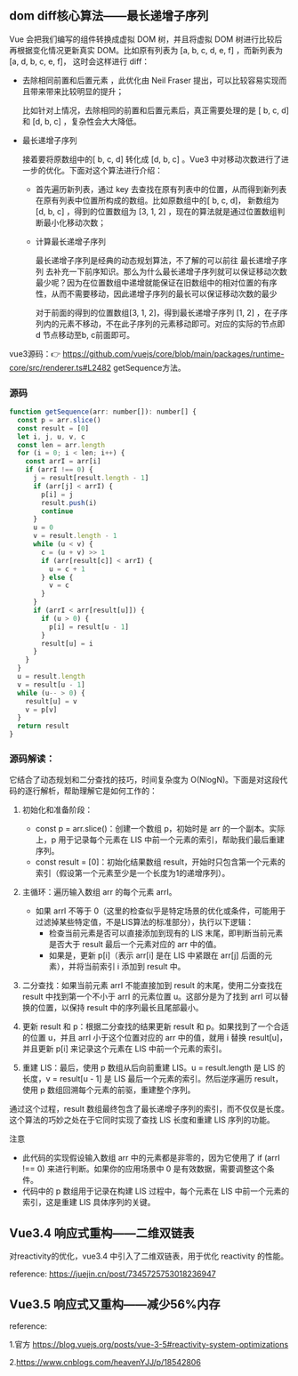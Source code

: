 ## dom diff核心算法——最长递增子序列


 Vue 会把我们编写的组件转换成虚拟 DOM 树，并且将虚拟 DOM 树进行比较后再根据变化情况更新真实 DOM。比如原有列表为 [a, b, c, d, e, f] ，而新列表为 [a, d, b, c, e, f]， 这时会这样进行 diff：

- 去除相同前置和后置元素 ，此优化由 Neil Fraser 提出，可以比较容易实现而且带来带来比较明显的提升；

  比如针对上情况，去除相同的前置和后置元素后，真正需要处理的是 [ b, c, d] 和 [d, b, c] ，复杂性会大大降低。



- 最长递增子序列

  接着要将原数组中的[ b, c, d] 转化成 [d, b, c] 。Vue3 中对移动次数进行了进一步的优化。下面对这个算法进行介绍：

  - 首先遍历新列表，通过 key 去查找在原有列表中的位置，从而得到新列表在原有列表中位置所构成的数组。比如原数组中的[ b, c, d]， 新数组为 [d, b, c] ，得到的位置数组为 [3, 1, 2] ，现在的算法就是通过位置数组判断最小化移动次数；

  - 计算最长递增子序列

    最长递增子序列是经典的动态规划算法，不了解的可以前往 最长递增子序列 去补充一下前序知识。那么为什么最长递增子序列就可以保证移动次数最少呢？因为在位置数组中递增就能保证在旧数组中的相对位置的有序性，从而不需要移动，因此递增子序列的最长可以保证移动次数的最少

    对于前面的得到的位置数组[3, 1, 2]，得到最长递增子序列 [1, 2] ，在子序列内的元素不移动，不在此子序列的元素移动即可。对应的实际的节点即 d 节点移动至b, c前面即可。

vue3源码：👉 https://github.com/vuejs/core/blob/main/packages/runtime-core/src/renderer.ts#L2482 getSequence方法。

### 源码
```js
function getSequence(arr: number[]): number[] {
  const p = arr.slice()
  const result = [0]
  let i, j, u, v, c
  const len = arr.length
  for (i = 0; i < len; i++) {
    const arrI = arr[i]
    if (arrI !== 0) {
      j = result[result.length - 1]
      if (arr[j] < arrI) {
        p[i] = j
        result.push(i)
        continue
      }
      u = 0
      v = result.length - 1
      while (u < v) {
        c = (u + v) >> 1
        if (arr[result[c]] < arrI) {
          u = c + 1
        } else {
          v = c
        }
      }
      if (arrI < arr[result[u]]) {
        if (u > 0) {
          p[i] = result[u - 1]
        }
        result[u] = i
      }
    }
  }
  u = result.length
  v = result[u - 1]
  while (u-- > 0) {
    result[u] = v
    v = p[v]
  }
  return result
}
```

### 源码解读：

它结合了动态规划和二分查找的技巧，时间复杂度为 O(NlogN)。下面是对这段代码的逐行解析，帮助理解它是如何工作的：

1. 初始化和准备阶段：

     - const p = arr.slice()：创建一个数组 p，初始时是 arr 的一个副本。实际上，p 用于记录每个元素在 LIS 中前一个元素的索引，帮助我们最后重建序列。
     - const result = [0]：初始化结果数组 result，开始时只包含第一个元素的索引（假设第一个元素至少是一个长度为1的递增序列）。
2. 主循环：遍历输入数组 arr 的每个元素 arrI。

     - 如果 arrI 不等于 0（这里的检查似乎是特定场景的优化或条件，可能用于过滤掉某些特定值，不是LIS算法的标准部分），执行以下逻辑：
       - 检查当前元素是否可以直接添加到现有的 LIS 末尾，即判断当前元素是否大于 result 最后一个元素对应的 arr 中的值。
       - 如果是，更新 p[i]（表示 arr[i] 是在 LIS 中紧跟在 arr[j] 后面的元素），并将当前索引 i 添加到 result 中。
3. 二分查找：如果当前元素 arrI 不能直接加到 result 的末尾，使用二分查找在 result 中找到第一个不小于 arrI 的元素位置 u。这部分是为了找到 arrI 可以替换的位置，以保持 result 中的序列最长且尾部最小。

4. 更新 result 和 p：根据二分查找的结果更新 result 和 p。如果找到了一个合适的位置 u，并且 arrI 小于这个位置对应的 arr 中的值，就用 i 替换 result[u]，并且更新 p[i] 来记录这个元素在 LIS 中前一个元素的索引。

5. 重建 LIS：最后，使用 p 数组从后向前重建 LIS。u = result.length 是 LIS 的长度，v = result[u - 1] 是 LIS 最后一个元素的索引。然后逆序遍历 result，使用 p 数组回溯每个元素的前驱，重建整个序列。

通过这个过程，result 数组最终包含了最长递增子序列的索引，而不仅仅是长度。这个算法的巧妙之处在于它同时实现了查找 LIS 长度和重建 LIS 序列的功能。

注意
- 此代码的实现假设输入数组 arr 中的元素都是非零的，因为它使用了 if (arrI !== 0) 来进行判断。如果你的应用场景中 0 是有效数据，需要调整这个条件。
- 代码中的 p 数组用于记录在构建 LIS 过程中，每个元素在 LIS 中前一个元素的索引，这是重建 LIS 具体序列的关键。

## Vue3.4 响应式重构——二维双链表

对reactivity的优化，vue3.4 中引入了二维双链表，用于优化 reactivity 的性能。

reference: https://juejin.cn/post/7345725753018236947

## Vue3.5 响应式又重构——减少56%内存

reference:

1.官方 https://blog.vuejs.org/posts/vue-3-5#reactivity-system-optimizations

2.https://www.cnblogs.com/heavenYJJ/p/18542806